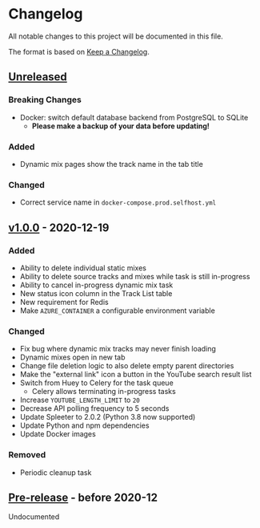 # Changelog
All notable changes to this project will be documented in this file.

The format is based on [Keep a Changelog](https://keepachangelog.com/en/1.0.0/).

## [Unreleased]
### **Breaking Changes**
- Docker: switch default database backend from PostgreSQL to SQLite
    - **Please make a backup of your data before updating!**

### Added
- Dynamic mix pages show the track name in the tab title

### Changed
- Correct service name in `docker-compose.prod.selfhost.yml`


## [v1.0.0] - 2020-12-19
### Added
- Ability to delete individual static mixes
- Ability to delete source tracks and mixes while task is still in-progress
- Ability to cancel in-progress dynamic mix task
- New status icon column in the Track List table
- New requirement for Redis
- Make `AZURE_CONTAINER` a configurable environment variable

### Changed
- Fix bug where dynamic mix tracks may never finish loading
- Dynamic mixes open in new tab
- Change file deletion logic to also delete empty parent directories
- Make the "external link" icon a button in the YouTube search result list
- Switch from Huey to Celery for the task queue
    - Celery allows terminating in-progress tasks
- Increase `YOUTUBE_LENGTH_LIMIT` to `20`
- Decrease API polling frequency to 5 seconds
- Update Spleeter to 2.0.2 (Python 3.8 now supported)
- Update Python and npm dependencies
- Update Docker images

### Removed
- Periodic cleanup task

## [Pre-release] - before 2020-12
Undocumented

[Unreleased]: https://github.com/JeffreyCA/spleeter-web/compare/v1.0.0...HEAD
[v1.0.0]: https://github.com/JeffreyCA/spleeter-web/compare/v1.0.0
[Pre-release]: https://github.com/JeffreyCA/spleeter-web/compare/pre

